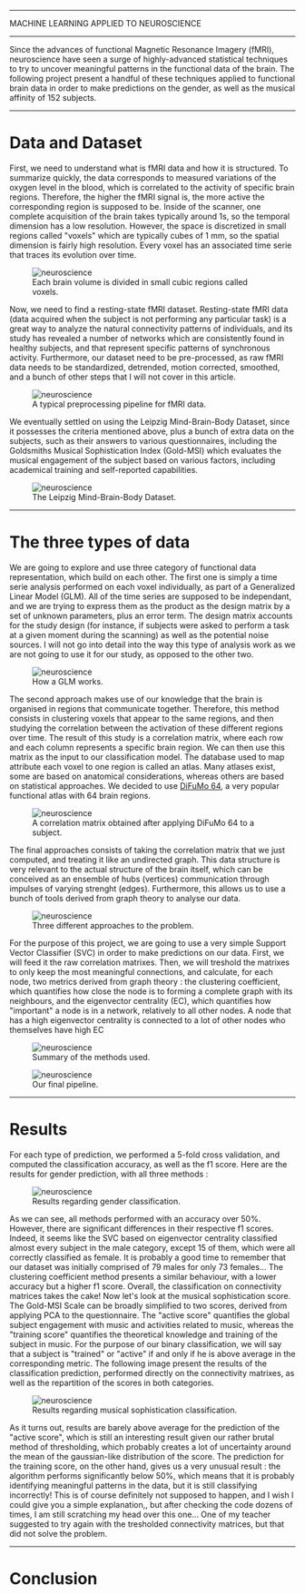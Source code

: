 
---

<p class="titletext">MACHINE LEARNING APPLIED TO NEUROSCIENCE</p>

---

<p class="articletext">Since the advances of functional Magnetic Resonance Imagery (fMRI), neuroscience have seen a surge of highly-advanced statistical techniques to try to uncover meaningful patterns in the functional data of the brain. The following project present a handful of these techniques applied to functional brain data in order to make predictions on the gender, as well as the musical affinity of 152 subjects.</p> 

---

<h1 class="articletext">Data and Dataset</h1>

<p class="articletext">First, we need to understand what is fMRI data and how it is structured. To summarize quickly, the data corresponds to measured variations of the oxygen level in the blood, which is correlated to the activity of specific brain regions. Therefore, the higher the fMRI signal is, the more active the corresponding region  is supposed to be. Inside of the scanner, one complete acquisition of the brain takes typically around 1s, so the temporal dimension has a low resolution. However, the space is discretized in small regions called "voxels" which are typically cubes of 1 mm, so the spatial dimension is fairly high resolution. Every voxel has an associated time serie that traces its evolution over time.</p>

<figure>
<img src="images/voxels.png?raw=true" alt="neuroscience" class="imgarticle"/>
<figcaption>Each brain volume is divided in small cubic regions called voxels.</figcaption>
</figure>

<p class="articletext">Now, we need to find a resting-state fMRI dataset. Resting-state fMRI data (data acquired when the subject is not performing any particular task) is a great way to analyze the natural connectivity patterns of individuals, and its study has revealed a number of networks which are consistently found in healthy subjects, and that represent specific patterns of synchronous activity. Furthermore, our dataset need to be pre-processed, as raw fMRI data needs to be standardized, detrended, motion corrected, smoothed, and a bunch of other steps that I will not cover in this article.</p>

<figure>
<img src="images/preprocessing.png?raw=true" alt="neuroscience" class="imgarticle"/>
<figcaption>A typical preprocessing pipeline for fMRI data.</figcaption>
</figure>

<p class="articletext">We eventually settled on using the Leipzig Mind-Brain-Body Dataset, since it possesses the criteria mentioned above, plus a bunch of extra data on the subjects, such as their answers to various questionnaires, including the Goldsmiths Musical Sophistication Index (Gold-MSI) which evaluates the musical engagement of the subject based on various factors, including academical training and self-reported capabilities.</p>
  
<figure>
<img src="images/neuro1.png?raw=true" alt="neuroscience" class="imgarticle"/>
<figcaption>The Leipzig Mind-Brain-Body Dataset.</figcaption>
</figure>

---

<h1 class="articletext">The three types of data</h1>

<p class="articletext">We are going to explore and use three category of functional data representation, which build on each other. The first one is simply a time serie analysis performed on each voxel individually, as part of a Generalized Linear Model (GLM). All of the time series are supposed to be independant, and we are trying to express them as the product as the design matrix by a set of unknown parameters, plus an error term. The design matrix accounts for the study design (for instance, if subjects were asked to perform a task at a given moment during the scanning) as well as the potential noise sources. I will not go into detail into the way this type of analysis work as we are not going to use it for our study, as opposed to the other two.</p>

<figure>
<img src="images/designmatrix.jpg?raw=true" alt="neuroscience" class="imgarticle"/>
<figcaption>How a GLM works.</figcaption>
</figure>

<p class="articletext">The second approach makes use of our knowledge that the brain is organised in regions that communicate together. Therefore, this method consists in clustering voxels that appear to the same regions, and then studying the correlation between the activation of these different regions over time. The result of this study is a correlation matrix, where each row and each column represents a specific brain region. We can then use this matrix as the input to our classification model. The database used to map attribute each voxel to one region is called an atlas. Many atlases exist, some are based on anatomical considerations, whereas others are based on statistical approaches. We decided to use <a href="https://www.sciencedirect.com/science/article/pii/S1053811920306121" class="linkedinlink">DiFuMo 64</a>, a very popular functional atlas with 64 brain regions.</p>

<figure>
<img src="images/20.png?raw=true" alt="neuroscience" class="imgarticle"/>
<figcaption>A correlation matrix obtained after applying DiFuMo 64 to a subject.</figcaption>
</figure>

<p class="articletext">The final approaches consists of taking the correlation matrix that we just computed, and treating it like an undirected graph. This data structure is very relevant to the actual structure of the brain itself, which can be conceived as an ensemble of hubs (vertices) communication through impulses of varying strenght (edges). Furthermore, this allows us to use a bunch of tools derived from graph theory to analyse our data.</p>
  
<figure>
<img src="images/neuro2.png?raw=true" alt="neuroscience" class="imgarticle"/>
<figcaption>Three different approaches to the problem.</figcaption>
</figure>

<p class="articletext">For the purpose of this project, we are going to use a very simple Support Vector Classifier (SVC) in order to make predictions on our data. First, we will feed it the raw correlation matrixes. Then, we will treshold the matrixes to only keep the most meaningful connections, and calculate, for each node, two metrics derived from graph theory : the clustering coefficient, which quantifies how close the node is to forming a complete graph with its neighbours, and the eigenvector centrality (EC), which quantifies how "important" a node is in a network, relatively to all other nodes. A node that has a high eigenvector centrality is connected to a lot of other nodes who themselves have high EC</p>
  
<figure>
<img src="images/neuro3.png?raw=true" alt="neuroscience" class="imgarticle"/>
<figcaption>Summary of the methods used.</figcaption>
</figure>

<figure>
<img src="images/neuro4.png?raw=true" alt="neuroscience" class="imgarticle"/>
<figcaption>Our final pipeline.</figcaption>
</figure>

---

<h1 class="articletext">Results</h1>

<p class="articletext">For each type of prediction, we performed a 5-fold cross validation, and computed the classification accuracy, as well as the f1 score. Here are the results for gender prediction, with all three methods :</p>
  
<figure>
<img src="images/neuro5.png?raw=true" alt="neuroscience" class="imgarticle"/>
<figcaption>Results regarding gender classification.</figcaption>
</figure>

<p class="articletext">As we can see, all methods performed with an accuracy over 50%. However, there are significant differences in their respective f1 scores. Indeed, it seems like the SVC based on eigenvector centrality classified almost every subject in the male category, except 15 of them, which were all correctly classified as female. It is probably a good time to remember that our dataset was initially comprised of 79 males for only 73 females... The clustering coefficient method presents a similar behaviour, with a lower accuracy but a higher f1 score. Overall, the classification on connectivity matrices takes the cake! Now let's look at the musical sophistication score. The Gold-MSI Scale can be broadly simplified to two scores, derived from applying PCA to the questionnaire. The "active score" quantifies the global subject engagement with music and activities related to music, whereas the "training score" quantifies the theoretical knowledge and 
training of the subject in music. For the purpose of our binary classification, we will say that a subject is "trained" or "active" if and only if he is above average in the corresponding metric. The following image present the results of the classification prediction, performed directly on the connectivity matrixes, as well as the repartition of the scores in both categories.</p>
  
<figure>
<img src="images/neuro6.png?raw=true" alt="neuroscience" class="imgarticle"/>
<figcaption>Results regarding musical sophistication classification.</figcaption>
</figure>

<p class="articletext">As it turns out, results are barely above average for the prediction of the "active score", which is still an interesting result given our rather brutal method of thresholding, which probably creates a lot of uncertainty around the mean of the gaussian-like distribution of the score. The prediction for the training score, on the other hand, gives us a very unusual result : the algorithm performs significantly below 50%, which means that it is probably identifying meaningful patterns in the data, but it is still classifying incorrectly! This is of course definitely not supposed to happen, and I wish I could give you a simple explanation,, but after checking the code dozens of times, I am still scratching my head over this one... One of my teacher suggested to try again with the tresholded connectivity matrices, but that did not solve the problem.
  
---

<h1 class="articletext">Conclusion</h1>
